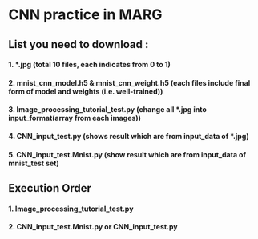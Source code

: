 # CNN practice in MARG

## List you need to download :
#### 1. *.jpg (total 10 files, each indicates from 0 to 1) 
#### 2. mnist_cnn_model.h5 & mnist_cnn_weight.h5 (each files include final form of model and weights (i.e. well-trained))
#### 3. Image_processing_tutorial_test.py (change all *.jpg into input_format(array from each images))
#### 4. CNN_input_test.py (shows result which are from input_data of *.jpg)
#### 5. CNN_input_test.Mnist.py (show result which are from input_data of mnist_test set)

## Execution Order
#### 1. Image_processing_tutorial_test.py
#### 2. CNN_input_test.Mnist.py or CNN_input_test.py
